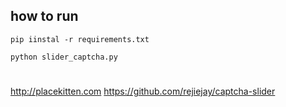 ## how to run
```
pip iinstal -r requirements.txt

python slider_captcha.py
```

# 
http://placekitten.com
https://github.com/rejiejay/captcha-slider
